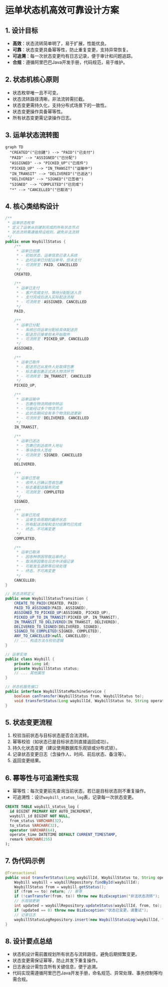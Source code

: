 # 运单状态机高效可靠设计方案

## 1. 设计目标
- **高效**：状态流转简单明了，易于扩展，性能优良。
- **可靠**：状态变更具备幂等性，防止重复变更，支持异常恢复。
- **可追溯**：每一次状态变更均有日志记录，便于审计和问题追踪。
- **合规**：遵循阿里巴巴Java开发手册，代码规范，易于维护。

## 2. 状态机核心原则
- 状态枚举唯一且不可变。
- 状态流转路径清晰，非法流转需拦截。
- 状态变更需持久化，支持分布式场景下的一致性。
- 状态变更操作具备幂等性。
- 所有状态变更需记录操作日志。

## 3. 运单状态流转图
```mermaid
graph TD
  "CREATED"("已创建") --> "PAID"("已支付")
  "PAID" --> "ASSIGNED"("已分配")
  "ASSIGNED" --> "PICKED_UP"("已揽件")
  "PICKED_UP" --> "IN_TRANSIT"("运输中")
  "IN_TRANSIT" --> "DELIVERED"("已送达")
  "DELIVERED" --> "SIGNED"("已签收")
  "SIGNED" --> "COMPLETED"("已完成")
  "*" --> "CANCELLED"("已取消")
```

## 4. 核心类结构设计
```java
/**
 * 运单状态枚举
 * 定义了运单从创建到完成的所有状态节点
 * 状态流转需遵循预设规则，避免非法流转
 */
public enum WaybillStatus {
    /**
     * 运单已创建
     * - 初始状态，运单信息已录入系统
     * - 此时运单已分配运单号，但未支付
     * - 可流转至：PAID, CANCELLED
     */
    CREATED,

    /**
     * 运单已支付
     * - 客户完成支付，等待分配配送人员
     * - 支付完成后进入实际配送流程
     * - 可流转至：ASSIGNED, CANCELLED
     */
    PAID,

    /**
     * 运单已分配
     * - 系统已将运单分配给具体配送员
     * - 配送员已接单但未开始取件
     * - 可流转至：PICKED_UP, CANCELLED
     */
    ASSIGNED,

    /**
     * 运单已取件
     * - 配送员已从发件人处取得包裹
     * - 标志着包裹正式进入物流环节
     * - 可流转至：IN_TRANSIT, CANCELLED
     */
    PICKED_UP,

    /**
     * 运单运输中
     * - 包裹在物流网络中转运
     * - 可能经过多个物流节点
     * - 此状态期间会有多个物流轨迹更新
     * - 可流转至：DELIVERED, CANCELLED
     */
    IN_TRANSIT,

    /**
     * 运单已送达
     * - 包裹已到达收件人地址
     * - 等待收件人签收
     * - 可流转至：SIGNED, CANCELLED
     */
    DELIVERED,

    /**
     * 运单已签收
     * - 收件人已确认签收包裹
     * - 标志着配送服务完成
     * - 可流转至：COMPLETED
     */
    SIGNED,

    /**
     * 运单已完成
     * - 运单生命周期的最终状态
     * - 所有配送流程和支付结算均已完成
     * - 终态，不可再变更
     */
    COMPLETED,

    /**
     * 运单已取消
     * - 因各种原因导致运单终止
     * - 取消原因需在日志中详细记录
     * - 可能发生退款等后续处理
     * - 终态，不可再变更
     */
    CANCELLED;
}

// 状态流转定义
public enum WaybillStatusTransition {
    CREATE_TO_PAID(CREATED, PAID),
    PAID_TO_ASSIGNED(PAID, ASSIGNED),
    ASSIGNED_TO_PICKED_UP(ASSIGNED, PICKED_UP),
    PICKED_UP_TO_IN_TRANSIT(PICKED_UP, IN_TRANSIT),
    IN_TRANSIT_TO_DELIVERED(IN_TRANSIT, DELIVERED),
    DELIVERED_TO_SIGNED(DELIVERED, SIGNED),
    SIGNED_TO_COMPLETED(SIGNED, COMPLETED),
    ANY_TO_CANCELLED(null, CANCELLED);
    // ... 构造方法与校验逻辑
}

// 运单实体
public class Waybill {
    private Long id;
    private WaybillStatus status;
    // ... 其他属性
}

// 状态机服务接口
public interface WaybillStateMachineService {
    boolean canTransfer(WaybillStatus from, WaybillStatus to);
    void transferStatus(Long waybillId, WaybillStatus to, String operator);
}
```

## 5. 状态变更流程
1. 校验当前状态与目标状态是否合法流转。
2. 幂等校验（如状态已是目标状态则直接返回成功）。
3. 持久化状态变更（建议使用数据库乐观锁或分布式锁）。
4. 记录状态变更日志（含操作人、时间、前后状态、备注等）。
5. 返回变更结果。

## 6. 幂等性与可追溯性实现
- 幂等性：每次变更前先查询当前状态，若已是目标状态则不重复操作。
- 可追溯性：设计`waybill_status_log`表，记录每一次状态变更。

```sql
CREATE TABLE waybill_status_log (
  id BIGINT PRIMARY KEY AUTO_INCREMENT,
  waybill_id BIGINT NOT NULL,
  from_status VARCHAR(32),
  to_status VARCHAR(32),
  operator VARCHAR(64),
  operate_time DATETIME DEFAULT CURRENT_TIMESTAMP,
  remark VARCHAR(255)
);
```

## 7. 伪代码示例
```java
@Transactional
public void transferStatus(Long waybillId, WaybillStatus to, String operator) {
    Waybill waybill = waybillRepository.findById(waybillId);
    WaybillStatus from = waybill.getStatus();
    if (from == to) return; // 幂等
    if (!canTransfer(from, to)) throw new BizException("非法状态流转");
    // 乐观锁更新
    int updated = waybillRepository.updateStatus(waybillId, from, to);
    if (updated == 0) throw new BizException("状态已变更，请重试");
    // 记录日志
    waybillStatusLogRepository.insert(new WaybillStatusLog(waybillId, from, to, operator, ...));
}
```

## 8. 设计要点总结
- 状态机设计需前置规划所有状态与流转路径，避免后期频繁变更。
- 状态变更需保证幂等，防止并发下重复操作。
- 日志表设计需包含所有关键信息，便于追溯。
- 代码实现需遵循阿里巴巴Java开发手册，命名规范、异常处理、事务控制等均需合规。 